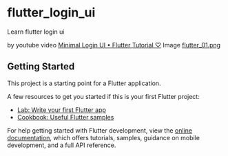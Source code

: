 # flutter_login_ui

Learn flutter login ui

by youtube video [Minimal Login UI • Flutter Tutorial ♡](https://www.youtube.com/watch?v=aJdIkRipgSk)
Image [flutter_01.png](flutter_01.png)

## Getting Started

This project is a starting point for a Flutter application.

A few resources to get you started if this is your first Flutter project:

- [Lab: Write your first Flutter app](https://docs.flutter.dev/get-started/codelab)
- [Cookbook: Useful Flutter samples](https://docs.flutter.dev/cookbook)

For help getting started with Flutter development, view the
[online documentation](https://docs.flutter.dev/), which offers tutorials,
samples, guidance on mobile development, and a full API reference.
